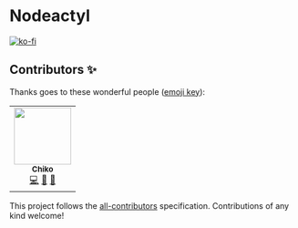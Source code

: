 # Nodeactyl

[![ko-fi](https://ko-fi.com/img/githubbutton_sm.svg)](https://ko-fi.com/A0A17EI5Z)

## Contributors ✨

Thanks goes to these wonderful people ([emoji key](https://allcontributors.org/docs/en/emoji-key)):

<!-- ALL-CONTRIBUTORS-LIST:START - Do not remove or modify this section -->
<!-- prettier-ignore-start -->
<!-- markdownlint-disable -->
<table>
  <tr>
    <td align="center"><a href="http://dsc.bio/chiko"><img src="https://avatars.githubusercontent.com/u/53100578?v=4?s=100" width="100px;" alt=""/><br /><sub><b>Chiko</b></sub></a><br /><a href="https://github.com/ChikoShidori/nodeactyl/commits?author=ChikoShidori" title="Code">💻</a> <a href="#maintenance-ChikoShidori" title="Maintenance">🚧</a> <a href="https://github.com/ChikoShidori/nodeactyl/pulls?q=is%3Apr+reviewed-by%3AChikoShidori" title="Reviewed Pull Requests">👀</a></td>
  </tr>
</table>

<!-- markdownlint-restore -->
<!-- prettier-ignore-end -->

<!-- ALL-CONTRIBUTORS-LIST:END -->

This project follows the [all-contributors](https://github.com/all-contributors/all-contributors) specification. Contributions of any kind welcome!
